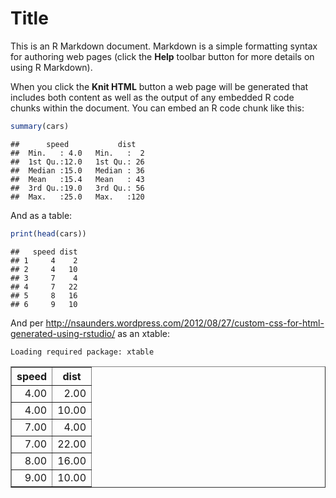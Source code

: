 Title
========================================================

This is an R Markdown document. Markdown is a simple formatting syntax for authoring web pages (click the **Help** toolbar button for more details on using R Markdown).

When you click the **Knit HTML** button a web page will be generated that includes both content as well as the output of any embedded R code chunks within the document. You can embed an R code chunk like this:


```r
summary(cars)
```

```
##      speed           dist    
##  Min.   : 4.0   Min.   :  2  
##  1st Qu.:12.0   1st Qu.: 26  
##  Median :15.0   Median : 36  
##  Mean   :15.4   Mean   : 43  
##  3rd Qu.:19.0   3rd Qu.: 56  
##  Max.   :25.0   Max.   :120
```


And as a table:

```r
print(head(cars))
```

```
##   speed dist
## 1     4    2
## 2     4   10
## 3     7    4
## 4     7   22
## 5     8   16
## 6     9   10
```



And per http://nsaunders.wordpress.com/2012/08/27/custom-css-for-html-generated-using-rstudio/ as an xtable:

```
Loading required package: xtable
```

<!-- html table generated in R 3.0.2 by xtable 1.7-3 package -->
<!-- Mon Apr 14 18:13:09 2014 -->
<TABLE border=1>
<TR> <TH> speed </TH> <TH> dist </TH>  </TR>
  <TR> <TD align="right"> 4.00 </TD> <TD align="right"> 2.00 </TD> </TR>
  <TR> <TD align="right"> 4.00 </TD> <TD align="right"> 10.00 </TD> </TR>
  <TR> <TD align="right"> 7.00 </TD> <TD align="right"> 4.00 </TD> </TR>
  <TR> <TD align="right"> 7.00 </TD> <TD align="right"> 22.00 </TD> </TR>
  <TR> <TD align="right"> 8.00 </TD> <TD align="right"> 16.00 </TD> </TR>
  <TR> <TD align="right"> 9.00 </TD> <TD align="right"> 10.00 </TD> </TR>
   </TABLE>

